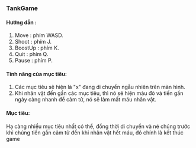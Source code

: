 ### TankGame
#### Hướng dẫn :
1. Move : phím WASD.
2. Shoot : phím J.
3. BoostUp : phím K.
4. Quit : phím Q.
5. Pause : phím P.
#### Tính năng của mục tiêu:
1. Các mục tiêu sẽ hiện là "x" đang di chuyển ngẫu nhiên trên màn hình.
2. Khi nhân vật đến gần các mục tiêu, thì nó sẽ hiện màu đỏ và tiến gần ngày càng nhanh để cảm tử, nó sẽ làm mất máu nhân vật.
#### Mục tiêu:
   Hạ càng nhiều mục tiêu nhất có thể, đồng thời di chuyển và né chúng trước khi chúng tiến gần cảm tử đến khi nhân vật hết máu, đó chính là kết thúc game


